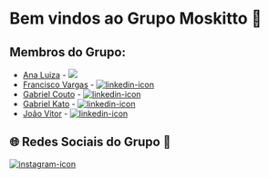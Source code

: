 # Bem vindos ao Grupo Moskitto 🦟

## Membros do Grupo:
- [Ana Luiza](https://github.com/anarand) -
  <a href="https://www.linkedin.com">
    <img src="https://img.shields.io/badge/LinkedIn-0077B5?style=for-the-badge&logo=linkedin&logoColor=white">
  </a>
- [Francisco Vargas](https://github.com/Franciscov25) -
  <a href="https://www.linkedin.com/in/franciscovargas7/">
    <img src="https://img.shields.io/badge/LinkedIn-0077B5?style=for-the-badge&logo=linkedin&logoColor=white" alt="linkedin-icon">
  </a>
- [Gabriel Couto](https://github.com/rouri404) -
  <a href="https://www.linkedin.com">
    <img src="https://img.shields.io/badge/LinkedIn-0077B5?style=for-the-badge&logo=linkedin&logoColor=white" alt="linkedin-icon">
  </a>
- [Gabriel Kato](https://github.com/kato8088) -
  <a href="https://www.linkedin.com">
    <img src="https://img.shields.io/badge/LinkedIn-0077B5?style=for-the-badge&logo=linkedin&logoColor=white" alt="linkedin-icon">
  </a>
- [João Vitor](https://github.com/joaomatosq) -
  <a href="https://www.linkedin.com">
    <img src="https://img.shields.io/badge/LinkedIn-0077B5?style=for-the-badge&logo=linkedin&logoColor=white" alt="linkedin-icon">
  </a>

## 🌐 Redes Sociais do Grupo 🦟
<div align="left">
  <a href="https://www.instagram.com/moskitto.inc">
    <img src="https://img.shields.io/badge/Instagram-E4405F?style=for-the-badge&logo=instagram&logoColor=white" alt="instagram-icon">
  </a>
</div>
